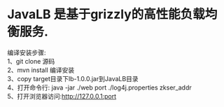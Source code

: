 # JavaLB 是基于grizzly的高性能负载均衡服务.
编译安装步骤:<br> 
  1、git clone 源码<br> 
  2、mvn install 编译安装<br> 
  3、copy target目录下lb-1.0.0.jar到JavaLB目录<br> 
  4、打开命令行: java -jar ./web port ./log4j.properties zkser_addr<br> 
  5、打开浏览器访问:http://127.0.0.1:port<br> 
